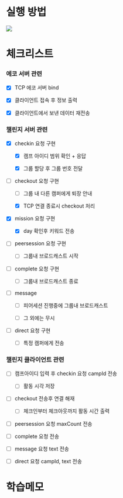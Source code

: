 # 실행 방법

![](https://postfiles.pstatic.net/MjAyMjA4MTFfMjAg/MDAxNjYwMjAwNDc3MDUz.7Ju3g1AtjORkbgKrWAh1o_mtCz5fqTYGHWFXaIla1Tog.cBWcxIEnLc3gkucEVp5geZVmZAp1wFVw5NuQdXQuG7Yg.GIF.kgu0515/ezgif-4-b23322af0d.gif?type=w773)

# 체크리스트

### 에코 서버 관련

- [x] TCP 에코 서버 bind

- [x] 클라이언트 접속 후 정보 출력

- [x] 클라이언트에서 보낸 데이터 재전송

### 챌린지 서버 관련

- [x] checkin 요청 구현

  - [x] 캠프 아이디 범위 확인 + 응답

  - [x] 그룹 할당 후 그룹 번호 전달

- [ ] checkout 요청 구현

  - [ ] 그룹 내 다른 캠퍼에게 퇴장 안내

  - [x] TCP 연결 종료시 checkout 처리

- [x] mission 요청 구현

  - [x] day 확인후 키워드 전송

- [ ] peersession 요청 구현

  - [ ] 그룹내 브로드캐스트 시작

- [ ] complete 요청 구현

  - [ ] 그룹내 브로드캐스트 종료

- [ ] message

  - [ ] 피어세션 진행중에 그룹내 브로드캐스트

  - [ ] 그 외에는 무시

- [ ] direct 요청 구현

  - [ ] 특정 캠퍼에게 전송

### 챌린지 클라이언트 관련

- [ ] 캠프아이디 입력 후 checkin 요청 campId 전송

  - [ ] 활동 시각 저장

- [ ] checkout 전송후 연결 해재

  - [ ] 체크인부터 체크아웃까지 활동 시간 출력

- [ ] peersession 요청 maxCount 전송

- [ ] complete 요청 전송

- [ ] message 요청 text 전송

- [ ] direct 요청 campId, text 전송

# 학습메모
